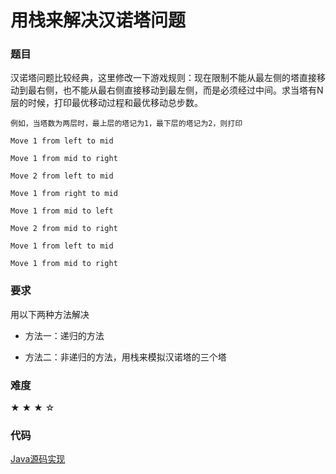 
# 用栈来解决汉诺塔问题

### 题目

汉诺塔问题比较经典，这里修改一下游戏规则：现在限制不能从最左侧的塔直接移动到最右侧，也不能从最右侧直接移动到最左侧，而是必须经过中间。求当塔有N层的时候，打印最优移动过程和最优移动总步数。

    例如，当塔数为两层时，最上层的塔记为1，最下层的塔记为2，则打印

    Move 1 from left to mid

    Move 1 from mid to right

    Move 2 from left to mid

    Move 1 from right to mid

    Move 1 from mid to left

    Move 2 from mid to right

    Move 1 from left to mid

    Move 1 from mid to right


### 要求

用以下两种方法解决

 - 方法一：递归的方法

 - 方法二：非递归的方法，用栈来模拟汉诺塔的三个塔  

### 难度

★ ★ ★ ☆

### 代码

[Java源码实现](../src/Stack6.java)
